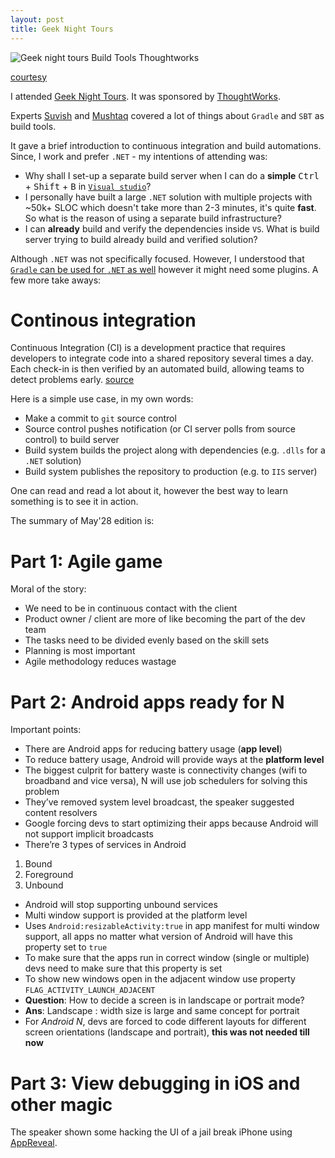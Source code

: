 ```yaml
---
layout: post
title: Geek Night Tours
---
```


![Geek night tours Build Tools Thoughtworks](https://cdn-az.allevents.in/banners/805e0c0c4a07a5562b2b9b9d3e19d4e8)

[courtesy](https://allevents.in/mumbai/geeknight-tours-mumbai/1539396199689544)

I attended [Geek Night Tours](http://engage.thoughtworks.com/E0P0Q0MoDvj0Q0mE0t0qn0q). It was sponsored by [ThoughtWorks](http://www.thoughtworks.com/). 

Experts [Suvish](https://www.linkedin.com/in/suvish-thoovamalayil-01aa2133) and [Mushtaq](https://www.linkedin.com/in/mushtaq-ahmed-a0b76b) covered a lot of things about `Gradle` and `SBT` as build tools.

It gave a brief introduction to continuous integration and build automations. Since, I work and prefer `.NET` - my intentions of attending was:

 - Why shall I set-up a separate build server when I can do a **simple** <kbd>Ctrl</kbd> + <kbd>Shift</kbd> + <kbd>B</kbd> in [`Visual studio`](https://www.visualstudio.com/)?
 - I personally have built a large `.NET` solution with multiple projects with ~50k+ SLOC which doesn't take more than 2-3 minutes, it's quite **fast**. So what is the reason of using a separate build infrastructure?
 - I can **already** build and verify the dependencies inside `VS`. What is build server trying to build already build and verified solution?

Although `.NET` was not specifically focused. However, I understood that [`Gradle` can be used for `.NET` as well](http://google.com/search?q=Gradle+.NET) however it might need some plugins. A few more take aways:

# Continous integration

Continuous Integration (CI) is a development practice that requires developers to integrate code into a shared repository several times a day. Each check-in is then verified by an automated build, allowing teams to detect problems early. [source](https://www.thoughtworks.com/continuous-integration)

Here is a simple use case, in my own words:

 - Make a commit to `git` source control
 - Source control pushes notification (or CI server polls from source control) to build server
 - Build system builds the project along with dependencies (e.g. `.dlls` for a `.NET` solution)
 - Build system publishes the repository to production (e.g. to `IIS` server)

One can read and read a lot about it, however the best way to learn something is to see it in action.

The summary of May'28 edition is:

# Part 1: Agile game

Moral of the story:

-	We need to be in continuous contact with the client
-	Product owner / client are more of like becoming the part of the dev team
-	The tasks need to be divided evenly based on the skill sets
-	Planning is most important
-	Agile methodology reduces wastage

# Part 2: Android apps ready for N

Important points:

-	There are Android apps for reducing battery usage (**app level**)
-	To reduce battery usage, Android will provide ways at the **platform level**
-	The biggest culprit for battery waste is connectivity changes (wifi to broadband and vice versa), N will use job schedulers for solving this problem
-	They’ve removed system level broadcast, the speaker suggested content resolvers
-	Google forcing devs to start optimizing their apps because Android will not support implicit broadcasts
-	There’re 3 types of services in Android
 1. Bound
 2.	Foreground
 3.	Unbound
-	Android will stop supporting unbound services
-	Multi window support is provided at the platform level
-	Uses `Android:resizableActivity:true` in app manifest for multi window support, all apps no matter what version of Android will have this property set to `true`
-	To make sure that the apps run in correct window (single or multiple) devs need to make sure that this property is set
-	To show new windows open in the adjacent window use property `FLAG_ACTIVITY_LAUNCH_ADJACENT`
-	**Question**: How to decide a screen is in landscape or portrait mode?
-	**Ans**: Landscape : width size is large and same concept for portrait
-	For *Android N*, devs are forced to code different layouts for different screen orientations (landscape and portrait), **this was not needed till now**

# Part 3: View debugging in iOS and other magic

The speaker shown some hacking the UI of a jail break iPhone using [AppReveal](http://revealapp.com/).
